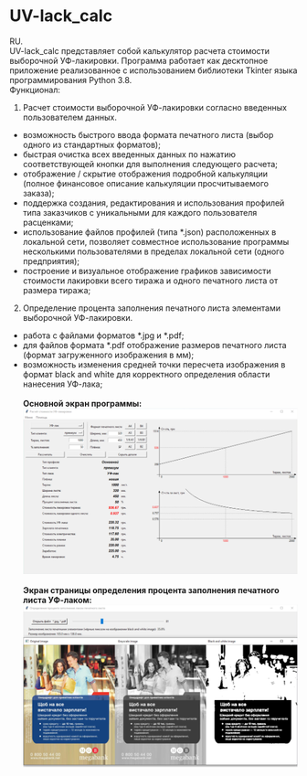 # UV-lack_calc
RU.<br>
UV-lack_calc представляет собой калькулятор расчета стоимости выборочной УФ-лакировки. Программа работает как десктопное приложение реализованное с использованием библиотеки Tkinter языка программирования Python 3.8.<br>
Функционал:<br>
1. Расчет стоимости выборочной УФ-лакировки согласно введенных пользователем данных.
  - возможность быстрого ввода формата печатного листа (выбор одного из стандартных форматов);
  - быстрая очистка всех введенных данных по нажатию соответствующей кнопки для выполнения следующего расчета;
  - отображение / скрытие отображения подробной калькуляции (полное финансовое описание калькуляции просчитываемого заказа);
  - поддержка создания, редактирования и использования профилей типа заказчиков с уникальными для каждого пользователя расценками;
  - использование файлов профилей (типа *.json) расположенных в локальной сети, позволяет совместное использование программы несколькими пользователями в пределах локальной сети (одного предприятия);
  - построение и визуальное отображение графиков зависимости стоимости лакировки всего тиража и одного печатного листа от размера тиража;
 2. Определение процента заполнения печатного листа элементами выборочной УФ-лакировки.
  - работа с файлами форматов *.jpg и *.pdf;
  - для файлов формата *.pdf отображение размеров печатного листа (формат загруженного изображения в мм);
  - возможность изменения средней точки пересчета изображения в формат black and white для корректного определения области нанесения УФ-лака;<br><br>
<b>Основной экран программы:</b>
![alt text](screenshots/main_screen.jpg "Основной экран")
<br><br>
<b>Экран страницы определения процента заполнения печатного листа УФ-лаком:</b>
![alt text](screenshots/UV-amount_screen.jpg "Экран страницы определения процента заполнения печатного листа лаком")
